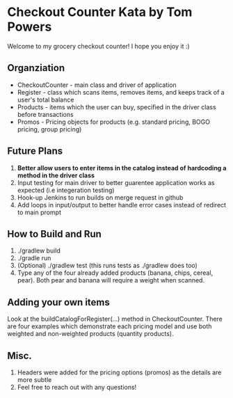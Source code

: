 Checkout Counter Kata by Tom Powers
===================================

Welcome to my grocery checkout counter! I hope you enjoy it :)

Organziation
------------
* CheckoutCounter - main class and driver of application
* Register - class which scans items, removes items, and keeps track of a user's total balance
* Products - items which the user can buy, specified in the driver class before transactions
* Promos - Pricing objects for products (e.g. standard pricing, BOGO pricing, group pricing)

Future Plans
-------------
1. __Better allow users to enter items in the catalog instead of hardcoding a method in the driver class__
2. Input testing for main driver to better guarentee application works as expected (i.e integeration testing)
3. Hook-up Jenkins to run builds on merge request in github
4. Add loops in input/output to better handle error cases instead of redirect to main prompt

How to Build and Run
------------
1. ./gradlew build
2. ./gradle run
3. (Optional) ./gradlew test (this runs tests as ./gradlew does too)
4. Type any of the four already added products (banana, chips, cereal, pear). Both pear and banana will require a weight when scanned.

Adding your own items
---------------------
Look at the buildCatalogForRegister(...) method in CheckoutCounter. There are four examples which demonstrate each pricing model and use both weighted and non-weighted products (quantity products).

Misc.
-----
1. Headers were added for the pricing options (promos) as the details are more subtle
2. Feel free to reach out with any questions!
